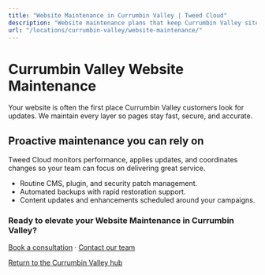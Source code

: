 ```yaml
---
title: "Website Maintenance in Currumbin Valley | Tweed Cloud"
description: "Website maintenance plans that keep Currumbin Valley sites secure and up to date."
url: "/locations/currumbin-valley/website-maintenance/"
---
```


# Currumbin Valley Website Maintenance

Your website is often the first place Currumbin Valley customers look for updates. We maintain every layer so pages stay fast, secure, and accurate.

## Proactive maintenance you can rely on

Tweed Cloud monitors performance, applies updates, and coordinates changes so your team can focus on delivering great service.

- Routine CMS, plugin, and security patch management.
- Automated backups with rapid restoration support.
- Content updates and enhancements scheduled around your campaigns.

### Ready to elevate your Website Maintenance in Currumbin Valley?

[Book a consultation](/consultation/) · [Contact our team](/contact/)

[Return to the Currumbin Valley hub](/locations/currumbin-valley/)
